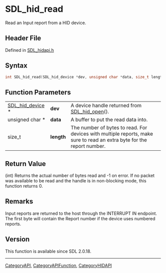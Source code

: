 # SDL_hid_read

Read an Input report from a HID device.

## Header File

Defined in [SDL_hidapi.h](https://github.com/libsdl-org/SDL/blob/SDL2/include/SDL_hidapi.h)

## Syntax

```c
int SDL_hid_read(SDL_hid_device *dev, unsigned char *data, size_t length);
```

## Function Parameters

|                                    |            |                                                                                                                        |
| ---------------------------------- | ---------- | ---------------------------------------------------------------------------------------------------------------------- |
| [SDL_hid_device](SDL_hid_device) * | **dev**    | A device handle returned from [SDL_hid_open](SDL_hid_open)().                                                          |
| unsigned char *                    | **data**   | A buffer to put the read data into.                                                                                    |
| size_t                             | **length** | The number of bytes to read. For devices with multiple reports, make sure to read an extra byte for the report number. |

## Return Value

(int) Returns the actual number of bytes read and -1 on error. If no packet
was available to be read and the handle is in non-blocking mode, this
function returns 0.

## Remarks

Input reports are returned to the host through the INTERRUPT IN endpoint.
The first byte will contain the Report number if the device uses numbered
reports.

## Version

This function is available since SDL 2.0.18.

----
[CategoryAPI](CategoryAPI), [CategoryAPIFunction](CategoryAPIFunction), [CategoryHIDAPI](CategoryHIDAPI)

